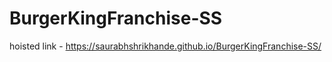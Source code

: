 # BurgerKingFranchise-SS

hoisted link -
https://saurabhshrikhande.github.io/BurgerKingFranchise-SS/

